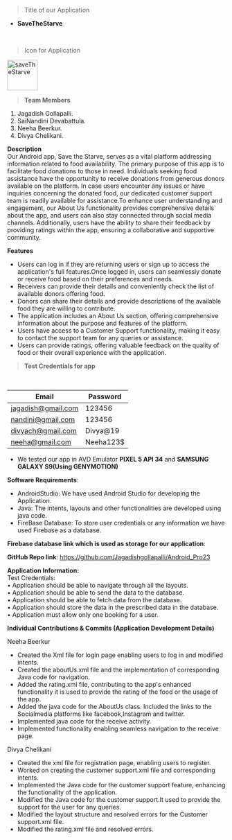 > Title of our Application
- **SaveTheStarve**
  
<br>

> Icon for Application
  <image src="https://github.com/Jagadishgollapalli/Android_Pro23/assets/77227327/0a868193-c553-4d12-bb30-452b416f8839" style="width:70px; height:70px" alt="saveTheStarve">
<br>

> **Team Members**

1. Jagadish Gollapalli.<br>
2. SaiNandini Devabattula.<br>
3. Neeha Beerkur.<br>
4. Divya Chelikani.<br>

**Description** <br>
Our Android app, Save the Starve, serves as a vital platform addressing information related to food availability. The primary purpose of this app is to facilitate food donations to those in need. Individuals seeking food assistance have the opportunity to receive donations from generous donors available on the platform. In case users encounter any issues or have inquiries concerning the donated food, our dedicated customer support team is readily available for assistance.To enhance user understanding and engagement, our About Us functionality provides comprehensive details about the app, and users can also stay connected through social media channels. Additionally, users have the ability to share their feedback by providing ratings within the app, ensuring a collaborative and supportive community.

**Features**
- Users can log in if they are returning users or sign up to access the application's full features.Once logged in, users can seamlessly donate 
  or receive food based on their preferences and needs.<br>
- Receivers can provide their details and conveniently check the list of available donors offering food.<br>
- Donors can share their details and provide descriptions of the available food they are willing to contribute.<br>
- The application includes an About Us section, offering comprehensive information about the purpose and features of the platform.<br>
- Users have access to a Customer Support functionality, making it easy to contact the support team for any queries or assistance.<br>
- Users can provide ratings, offering valuable feedback on the quality of food or their overall experience with the application.<br>

> **Test Credentials for app**
<br>

| Email               | Password |
|---------------------|----------|
| jagadish@gmail.com  | 123456   |
| nandini@gmail.com   | 123456   |
| divyach@gmail.com   | Divya@19 |
| neeha@gmail.com     | Neeha123$|

- We tested our app in AVD Emulator **PIXEL 5 API 34** and **SAMSUNG GALAXY S9(Using GENYMOTION)**

 **Software Requirements**:<br>
- AndroidStudio: We have used Android Studio for developing the Application.<br>
- Java: The intents, layouts and other functionalities are developed using java code.<br>
- FireBase Database: To store user credentials or any information we have used Firebase as a database.<br>

  
**Firebase database link which is used as storage for our application**:

**GitHub Repo link**: https://github.com/Jagadishgollapalli/Android_Pro23

**Application Information:** <br>
Test Credentials:<br>
•	Application should be able to navigate through all the layouts.<br>
•	Application should be able to send the data to the database.<br>
•	Application should be able to fetch data from the database.<br>
•	Application should store the data in the prescribed data in the database.<br>
•	Application must allow only one booking for a user.<br>

  **Individual Contributions & Commits (Application Development Details)** <br>
  
  Neeha Beerkur
  - Created the Xml file for login page enabling users to log in and modified intents. 
  - Created the aboutUs.xml file and the implementation of corresponding Java code for navigation.
  - Added the rating.xml file, contributing to the app's enhanced functionality it is used to provide the rating of the food or the usage of the 
    app.
  - Added the java code for the AboutUs class. Included the links to the Socialmedia platforms like facebook,Instagram and twitter.
  - Implemented java code for the receive activity.
  - Implemented functionality enabling seamless navigation to the receive page.

 Divya Chelikani
  -  Created the xml file for registration page, enabling users to register.<br>
  -  Worked on creating the customer support.xml file and corresponding intents.<br>
  -  Implemented the Java code for the customer support feature, enhancing the functionality of the application.<br>
  -  Modified the Java code for the customer support.It used to provide the support for the user for any queries.<br>
  -  Modified the layout structure and resolved errors for the Customer support.xml file.<br>
  -  Modified the rating.xml file and resolved errors.
  

  

